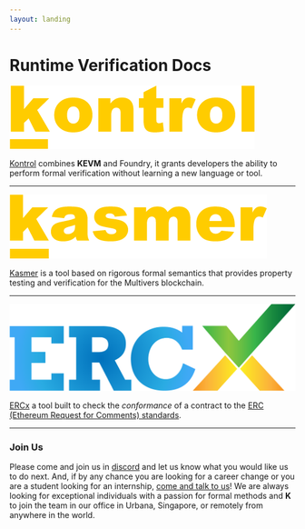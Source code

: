 ```yaml
---
layout: landing
---
```


# Runtime Verification Docs

[![kontrol-logo](<.gitbook/assets/kontrol logo yellow.png>)](https://docs.runtimeverification.com/kontrol/)

[Kontrol](https://app.gitbook.com/o/MwuC1PgHx91Qm96rVCnq/s/T2KVb4tqbNdAsPxsEyPQ/ "mention") combines **KEVM** and Foundry, it grants developers the ability to perform formal verification without learning a new language or tool.

***

[![kasmer-logo](<.gitbook/assets/kasmer logo yellow.png>)](https://docs.runtimeverification.com/kasmer/)

[Kasmer](https://app.gitbook.com/o/MwuC1PgHx91Qm96rVCnq/s/LNjJhIy8IvwZQiEZCgXW/ "mention") is a tool based on rigorous formal semantics that provides property testing and verification for the Multivers blockchain.

***

[![ERCx-logo](.gitbook/assets/image.png)](https://docs.runtimeverification.com/ercx)

[ERCx](https://app.gitbook.com/o/MwuC1PgHx91Qm96rVCnq/s/ywbjiQ7KftDuGzYwEwOp/ "mention") a tool built to check the _conformance_ of a contract to the [ERC (Ethereum Request for Comments) standards](https://eips.ethereum.org/erc).

***

### Join Us

Please come and join us in [discord](https://discord.com/invite/CurfmXNtbN) and let us know what you would like us to do next. And, if by any chance you are looking for a career change or you are a student looking for an internship, [come and talk to us](https://runtimeverification.com/careers)! We are always looking for exceptional individuals with a passion for formal methods and **K** to join the team in our office in Urbana, Singapore, or remotely from anywhere in the world.
